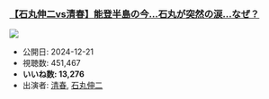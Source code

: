### [【石丸伸二vs清春】能登半島の今…石丸が突然の涙…なぜ？](https://www.youtube.com/watch?v=vcowaG5aaB0)
[![](https://img.youtube.com/vi/vcowaG5aaB0/sddefault.jpg)](https://www.youtube.com/watch?v=vcowaG5aaB0)
-   公開日: 2024-12-21
-   視聴数: 451,467
-   **いいね数: 13,276**
-   出演者: [清春](/rehacq_fan/people/清春 "wikilink"), [石丸伸二](/rehacq_fan/people/石丸伸二 "wikilink")
